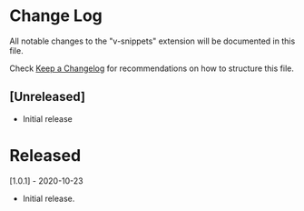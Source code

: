# Change Log

All notable changes to the "v-snippets" extension will be documented in this file.

Check [Keep a Changelog](http://keepachangelog.com/) for recommendations on how to structure this file.

## [Unreleased]

- Initial release

# Released

[1.0.1] - 2020-10-23

- Initial release.